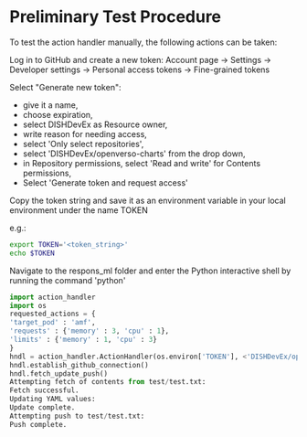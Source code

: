 # Preliminary Test Procedure

To test the action handler manually, the following actions can be taken:

Log in to GitHub and create a new token:
Account page -> Settings -> Developer settings -> Personal access tokens -> Fine-grained tokens

Select "Generate new token": 
* give it a name, 
* choose expiration, 
* select DISHDevEx as Resource owner, 
* write reason for needing access,
* select 'Only select repositories',
* select 'DISHDevEx/openverso-charts' from the drop down,
* in Repository permissions, select 'Read and write' for Contents permissions,
* Select 'Generate token and request access'

Copy the token string and save it as an environment variable in your local environment under the name TOKEN

e.g.:
```bash
export TOKEN='<token_string>'
echo $TOKEN
```
Navigate to the respons_ml folder and enter the Python interactive shell by running the command 'python'

```Python
import action_handler
import os
requested_actions = {
'target_pod' : 'amf',
'requests' : {'memory' : 3, 'cpu' : 1},
'limits' : {'memory' : 1, 'cpu' : 3}
}
hndl = action_handler.ActionHandler(os.environ['TOKEN'], <'DISHDevEx/openverso-charts/charts/respons/test.txt'>, <'matt/gh_api_test'>, requested_actions)
hndl.establish_github_connection()
hndl.fetch_update_push()
Attempting fetch of contents from test/test.txt:
Fetch successful.
Updating YAML values:
Update complete.
Attempting push to test/test.txt:
Push complete.
```